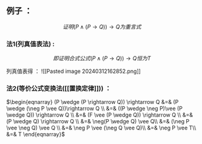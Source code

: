 ## 例子 ：
$$证明(P \wedge (P \rightarrow Q)) \rightarrow Q为重言式$$
### 法1(列真值表法) :

$$即证明合式公式(P \wedge (P \rightarrow Q)) \rightarrow Q恒为T$$

列真值表得 ：
![[Pasted image 20240312162852.png]]

### 法2(等价公式变换法([[置换定律]])) ：
$\begin{eqnarray}
(P \wedge (P \rightarrow Q)) \rightarrow Q 
&=& (P \wedge (\neg P \vee Q))\rightarrow Q \\
&=& ((P \wedge \neg P)\vee (P \wedge Q))  \rightarrow Q \\
&=& (F \vee (P \wedge Q)) \rightarrow Q \\
&=&(P \wedge Q) \rightarrow Q \\ 
&=& \neg(P \wedge Q) \vee Q\\
&=& (\neg P \vee \neg Q) \vee Q \\ 
&=& \neg P \vee (\neg Q \vee Q)\\
&=& \neg P \vee T\\
&=& T
\end{eqnarray}$
